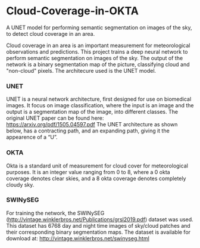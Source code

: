 ﻿# Cloud-Coverage-in-OKTA
A UNET model for performing semantic segmentation on images of the sky, to detect cloud coverage in an area.

Cloud coverage in an area is an important measurement for meteorological observations and predictions. This project trains a deep neural network to perform semantic segmentation on images of the sky. The output of the network is a binary segmentation map of the picture, classifying cloud and "non-cloud" pixels. The architecure used is the UNET model. 	

### UNET
UNET is a neural network architecture, first designed for use on biomedical images. It focus on image classification, where the input is an image and the output is a segmentation map of the image, into different classes. The original UNET paper can be found here: https://arxiv.org/pdf/1505.04597.pdf
The UNET architecture as shown below, has a contracting path, and an expanding path, giving it the appearence of a “U”.



### OKTA
Okta is a standard unit of measurement for cloud cover for meteorological purposes. It is an integer value ranging from 0 to 8, where a 0 okta coverage denotes clear skies, and a 8 okta coverage denotes completely cloudy sky.

### SWINySEG
For training the network, the SWINySEG (http://vintage.winklerbros.net/Publications/grsl2019.pdf) dataset was used. This dataset has 6768 day and night time images of sky/cloud patches and their corresponding binary segmentation maps. The dataset is available for download at: http://vintage.winklerbros.net/swinyseg.html





